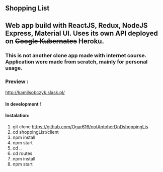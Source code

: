 ## Shopping List

## Web app build with ReactJS, Redux, NodeJS Express, Material UI. Uses its own API deployed on ~~Google Kubernates~~ Heroku.

### This is not another clone app made with internet course. Application were made from scratch, mainly for personal usage.

### Preview :
http://kamilsobczyk.slask.pl/

#### In development ! 

#### Instalation:
1. git clone https://github.com/Ogar616/notAntoherDnDshoppingLis
2. cd shoppingList/client
3. npm install
4. npm start
5. cd ..
6. cd routes
6. npm install
7. npm start

